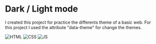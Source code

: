 # Dark / Light mode

I created this project for practice the differents theme of a basic web. For this project I used the attribute "data-theme" for change the themes.

![HTML](https://img.shields.io/badge/HTML-orange?style=for-the-badge&logo=html5&logoColor=white)
![CSS](https://img.shields.io/badge/CSS-blue?&style=for-the-badge&logo=css3&logoColor=white)
![JS](https://img.shields.io/badge/JS-F7DF1E?&style=for-the-badge&logo=JavaScript&logoColor=333)
